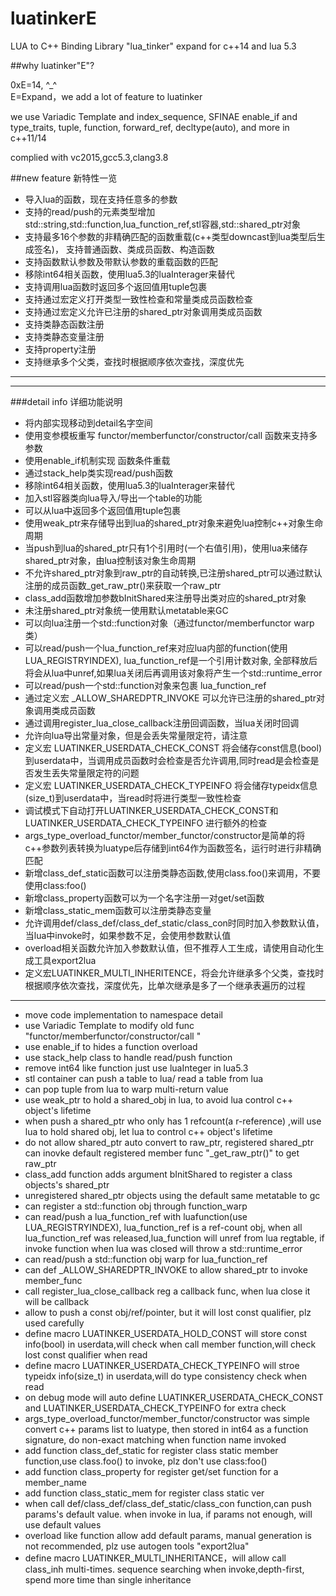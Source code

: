 # luatinkerE
LUA to C++ Binding Library "lua_tinker" expand for c++14 and lua 5.3

##why luatinker"E"?

0xE=14, ^_^  
E=Expand，we add a lot of feature to luatinker

we use Variadic Template and index_sequence, SFINAE enable_if and type_traits, tuple, function, forward_ref, decltype(auto), and more in c++11/14


complied with vc2015,gcc5.3,clang3.8


##new feature 新特性一览

* 导入lua的函数，现在支持任意多的参数
* 支持的read/push的元素类型增加std::string,std::function,lua_function_ref,stl容器,std::shared_ptr对象
* 支持最多16个参数的非精确匹配的函数重载(c++类型downcast到lua类型后生成签名)， 支持普通函数、类成员函数、构造函数
* 支持函数默认参数及带默认参数的重载函数的匹配
* 移除int64相关函数，使用lua5.3的luaInterager来替代  
* 支持调用lua函数时返回多个返回值用tuple包裹  
* 支持通过宏定义打开类型一致性检查和常量类成员函数检查
* 支持通过宏定义允许已注册的shared_ptr对象调用类成员函数    
* 支持类静态函数注册
* 支持类静态变量注册
* 支持property注册
* 支持继承多个父类，查找时根据顺序依次查找，深度优先

***



***




###detail info 详细功能说明
* 将内部实现移动到detail名字空间
* 使用变参模板重写 functor/memberfunctor/constructor/call 函数来支持多参数  
* 使用enable_if机制实现 函数条件重载  
* 通过stack_help类实现read/push函数  
* 移除int64相关函数，使用lua5.3的luaInterager来替代  
* 加入stl容器类向lua导入/导出一个table的功能  
* 可以从lua中返回多个返回值用tuple包裹  
* 使用weak_ptr来存储导出到lua的shared_ptr对象来避免lua控制c++对象生命周期  
* 当push到lua的shared_ptr只有1个引用时(一个右值引用)，使用lua来储存shared_ptr对象，由lua控制该对象生命周期
* 不允许shared_ptr对象到raw_ptr的自动转换,已注册shared_ptr可以通过默认注册的成员函数_get_raw_ptr()来获取一个raw_ptr  
* class_add函数增加参数bInitShared来注册导出类对应的shared_ptr对象  
* 未注册shared_ptr对象统一使用默认metatable来GC  
* 可以向lua注册一个std::function对象（通过functor/memberfunctor warp类）  
* 可以read/push一个lua_function_ref<RVal>来对应lua内部的function(使用LUA_REGISTRYINDEX), lua_function_ref是一个引用计数对象, 全部释放后将会从lua中unref,如果lua关闭后再调用该对象将产生一个std::runtime_error  
* 可以read/push一个std::function对象来包裹 lua_function_ref<RVal>    
* 通过定义宏 _ALLOW_SHAREDPTR_INVOKE 可以允许已注册的shared_ptr对象调用类成员函数    
* 通过调用register_lua_close_callback注册回调函数，当lua关闭时回调  
* 允许向lua导出常量对象，但是会丢失常量限定符，请注意 
* 定义宏 LUATINKER_USERDATA_CHECK_CONST 将会储存const信息(bool)到userdata中，当调用成员函数时会检查是否允许调用,同时read是会检查是否发生丢失常量限定符的问题  
* 定义宏 LUATINKER_USERDATA_CHECK_TYPEINFO 将会储存typeidx信息(size_t)到userdata中，当read时将进行类型一致性检查  
* 调试模式下自动打开LUATINKER_USERDATA_CHECK_CONST和LUATINKER_USERDATA_CHECK_TYPEINFO 进行额外的检查  
* args_type_overload_functor/member_functor/constructor是简单的将c++参数列表转换为luatype后存储到int64作为函数签名，运行时进行非精确匹配  
* 新增class_def_static函数可以注册类静态函数,使用class.foo()来调用，不要使用class:foo() 
* 新增class_property函数可以为一个名字注册一对get/set函数  
* 新增class_static_mem函数可以注册类静态变量  
* 允许调用def/class_def/class_def_static/class_con时同时加入参数默认值，当lua中invoke时，如果参数不足，会使用参数默认值  
* overload相关函数允许加入参数默认值，但不推荐人工生成，请使用自动化生成工具export2lua  
* 定义宏LUATINKER_MULTI_INHERITENCE，将会允许继承多个父类，查找时根据顺序依次查找，深度优先，比单次继承是多了一个继承表遍历的过程

***

* move code implementation to namespace detail
* use Variadic Template to modify old func "functor/memberfunctor/constructor/call "    
* use enable_if to hides a function overload  
* use stack_help class to handle read/push function  
* remove int64 like function just use luaInteger in lua5.3  
* stl container can push a table to lua/ read a table from lua  
* can pop tuple from lua to warp multi-return value  
* use weak_ptr to hold a shared_obj in lua, to avoid lua control c++ object's lifetime  
* when push a shared_ptr who only has 1 refcount(a r-reference) ,will use lua to hold shared obj, let lua to control c++ object's lifetime  
* do not allow shared_ptr auto convert to raw_ptr, registered shared_ptr can inovke default registered member func "_get_raw_ptr()" to get raw_ptr  
* class_add function adds argument bInitShared to register a class objects's shared_ptr  
* unregistered shared_ptr objects using the default same metatable to gc  
* can register a std::function obj through function_warp  
* can read/push a lua_function_ref<RVal> with luafunction(use LUA_REGISTRYINDEX), lua_function_ref is a ref-count obj, when all lua_function_ref was released,lua_function will unref from lua regtable, if invoke function when lua was closed will throw a std::runtime_error  
* can read/push a std::function obj warp for lua_function_ref<RVal>      
* can def _ALLOW_SHAREDPTR_INVOKE to allow shared_ptr to invoke member_func   
* call register_lua_close_callback reg a callback func, when lua close it will be callback  
* allow to push a const obj/ref/pointer, but it will lost const qualifier, plz used carefully 
* define macro LUATINKER_USERDATA_HOLD_CONST will store const info(bool) in userdata,will check when call member function,will check lost const qualifier when read   
* define macro LUATINKER_USERDATA_CHECK_TYPEINFO will stroe typeidx info(size_t) in userdata,will do type consistency check when read  
* on debug mode will auto define LUATINKER_USERDATA_CHECK_CONST and LUATINKER_USERDATA_CHECK_TYPEINFO for extra check  
* args_type_overload_functor/member_functor/constructor was simple convert c++ params list to luatype, then stored in int64 as a function signature, do non-exact matching when function name invoked  
* add function class_def_static for register class static member function,use class.foo() to invoke, plz don't use class:foo()  
* add function class_property for register get/set function for a member_name  
* add function class_static_mem for register class static ver  
* when call def/class_def/class_def_static/class_con function,can push params's default value. when invoke in lua, if params not enough, will use default values   
* overload like function allow add default params, manual generation is not recommended, plz use autogen tools "export2lua"  
* define macro LUATINKER_MULTI_INHERITANCE，will allow call class_inh multi-times. sequence searching when invoke,depth-first, spend more time than single inheritance
